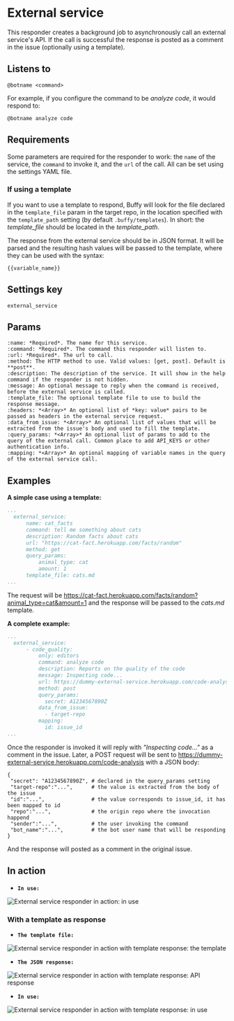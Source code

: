 External service
================

This responder creates a background job to asynchronously call an external service's API. If the call is successful the response is posted as a comment in the issue (optionally using a template).

## Listens to

```
@botname <command>
```

For example, if you configure the command to be _analyze code_, it would respond to:
```
@botname analyze code
```

## Requirements

Some parameters are required for the responder to work: the `name` of the service, the `command` to invoke it, and the `url` of the call. All can be set using the settings YAML file.

### If using a template

If you want to use a template to respond, Buffy will look for the file declared in the `template_file` param in the target repo, in the location specified with the `template_path` setting (by default `.buffy/templates`). In short: the *template_file* should be located in the *template_path*.

The response from the external service should be in JSON format. It will be parsed and the resulting hash values will be passed to the template, where they can be used with the syntax:
```
{{variable_name}}
```

## Settings key

`external_service`

## Params
```eval_rst
:name: *Required*. The name for this service.
:command: *Required*. The command this responder will listen to.
:url: *Required*. The url to call.
:method: The HTTP method to use. Valid values: [get, post]. Default is **post**.
:description: The description of the service. It will show in the help command if the responder is not hidden.
:message: An optional message to reply when the command is received, before the external service is called.
:template_file: The optional template file to use to build the response message.
:headers: *<Array>* An optional list of *key: value* pairs to be passed as headers in the external service request.
:data_from_issue: *<Array>* An optional list of values that will be extracted from the issue's body and used to fill the template.
:query_params: *<Array>* An optional list of params to add to the query of the external call. Common place to add API_KEYS or other authentication info.
:mapping: *<Array>* An optional mapping of variable names in the query of the external service call.

```

## Examples

**A simple case using a template:**
```yaml
...
  external_service:
      name: cat_facts
      command: tell me something about cats
      description: Random facts about cats
      url: "https://cat-fact.herokuapp.com/facts/random"
      method: get
      query_params:
          animal_type: cat
          amount: 1
      template_file: cats.md
...
```
The request will be https://cat-fact.herokuapp.com/facts/random?animal_type=cat&amount=1 and the response will be passed to the _cats.md_ template.


**A complete example:**
```yaml
...
  external_service:
      - code_quality:
          only: editors
          command: analyze code
          description: Reports on the quality of the code
          message: Inspecting code...
          url: https://dummy-external-service.herokuapp.com/code-analysis
          method: post
          query_params:
            secret: A1234567890Z
          data_from_issue:
            - target-repo
          mapping:
            id: issue_id
...
```
Once the responder is invoked it will reply with _"Inspecting code..."_ as a comment in the issue.
Later, a POST request will be sent to https://dummy-external-service.herokuapp.com/code-analysis with a JSON body:
```
{
 "secret": "A1234567890Z", # declared in the query_params setting
 "target-repo":"...",      # the value is extracted from the body of the issue
 "id":"...",               # the value corresponds to issue_id, it has been mapped to id
 "repo":"...",             # the origin repo where the invocation happend
 "sender":"...",           # the user invoking the command
 "bot_name":"...",         # the bot user name that will be responding
}
```
And the response will posted as a comment in the original issue.

## In action

* **`In use:`**

![](../images/responders/external_service_1.png "External service responder in action: in use")

### With a template as response

* **`The template file:`**

![](../images/responders/external_service_2.png "External service responder in action with template response: the template")

* **`The JSON response:`**

![](../images/responders/external_service_3.png "External service responder in action with template response: API response")

* **`In use:`**

![](../images/responders/external_service_4.png "External service responder in action with template response: in use")

